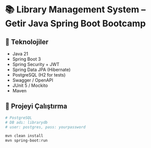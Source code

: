 # 📚 Library Management System – Getir Java Spring Boot Bootcamp

## 🔧 Teknolojiler
- Java 21
- Spring Boot 3
- Spring Security + JWT
- Spring Data JPA (Hibernate)
- PostgreSQL (H2 for tests)
- Swagger / OpenAPI
- JUnit 5 / Mockito
- Maven

## 🚀 Projeyi Çalıştırma
```bash
# PostgreSQL
# DB adı: librarydb
# user: postgres, pass: yourpassword

mvn clean install
mvn spring-boot:run
